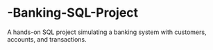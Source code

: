 # -Banking-SQL-Project
A hands-on SQL project simulating a banking system with customers, accounts, and transactions.
